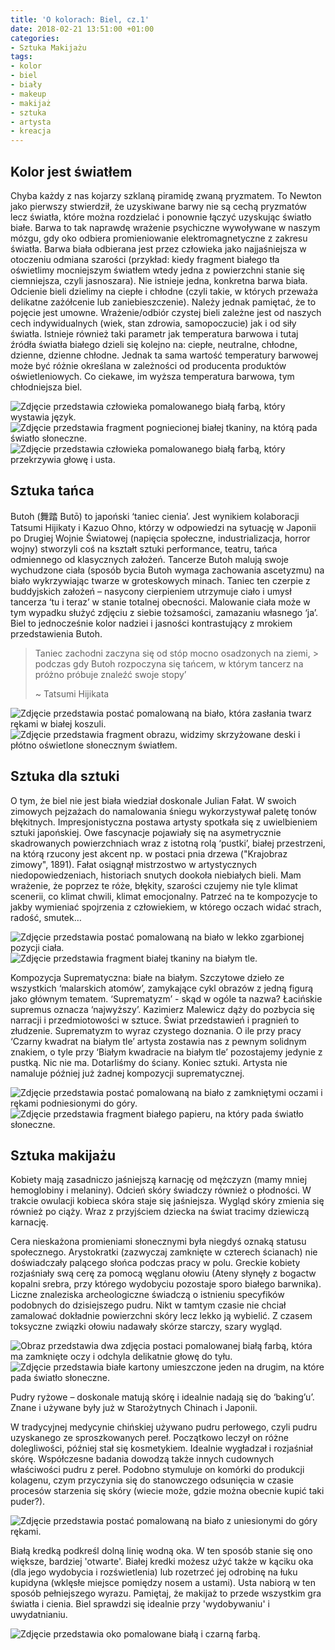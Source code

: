```yaml
---
title: 'O kolorach: Biel, cz.1'
date: 2018-02-21 13:51:00 +01:00
categories:
- Sztuka Makijażu
tags:
- kolor
- biel
- biały
- makeup
- makijaż
- sztuka
- artysta
- kreacja
---
```


## Kolor jest światłem

Chyba każdy z nas kojarzy szklaną piramidę zwaną pryzmatem. To Newton jako pierwszy stwierdził, że uzyskiwane barwy nie są cechą pryzmatów lecz światła, które można rozdzielać i ponownie łączyć uzyskując światło białe. Barwa to tak naprawdę wrażenie psychiczne wywoływane w naszym mózgu, gdy oko odbiera promieniowanie elektromagnetyczne z zakresu światła. Barwa biała odbierana jest przez człowieka jako najjaśniejsza w otoczeniu odmiana szarości (przykład: kiedy fragment białego tła oświetlimy mocniejszym światłem wtedy jedna z powierzchni stanie się ciemniejsza, czyli jasnoszara). Nie istnieje jedna, konkretna barwa biała. Odcienie bieli dzielimy na ciepłe i chłodne (czyli takie, w których przeważa delikatne zażółcenie lub zaniebieszczenie). Należy jednak pamiętać, że to pojęcie jest umowne. Wrażenie/odbiór czystej bieli zależne jest od naszych cech indywidualnych (wiek, stan zdrowia, samopoczucie) jak i od siły światła.
Istnieje również taki parametr jak temperatura barwowa i tutaj źródła światła białego dzieli się kolejno na: ciepłe, neutralne, chłodne, dzienne, dzienne chłodne. Jednak ta sama wartość temperatury barwowej może być różnie określana w zależności od producenta produktów oświetleniowych. Co ciekawe, im wyższa temperatura barwowa, tym chłodniejsza biel.


![Zdjęcie przedstawia człowieka pomalowanego białą farbą, który wystawia język.](https://assets1.ello.co/uploads/asset/attachment/7195724/ello-optimized-14ad1146.jpg)
![Zdjęcie przedstawia fragment pogniecionej białej tkaniny, na którą pada światło słoneczne.](https://assets0.ello.co/uploads/asset/attachment/7195726/ello-optimized-448f2521.jpg)
![Zdjęcie przedstawia człowieka pomalowanego białą farbą, który przekrzywia głowę i usta.](https://assets2.ello.co/uploads/asset/attachment/7195727/ello-optimized-34cf6c64.jpg)

## Sztuka tańca

Butoh (舞踏 Butō) to japoński ‘taniec cienia’. Jest wynikiem kolaboracji Tatsumi Hijikaty i Kazuo Ohno, którzy w odpowiedzi na sytuację w Japonii po Drugiej Wojnie Światowej (napięcia społeczne, industrializacja, horror wojny) stworzyli coś na kształt sztuki performance, teatru, tańca odmiennego od klasycznych założeń. Tancerze Butoh malują swoje wychudzone ciała (sposób bycia Butoh wymaga zachowania ascetyzmu) na biało wykrzywiając twarze w groteskowych minach. Taniec ten czerpie z buddyjskich założeń – nasycony cierpieniem utrzymuje ciało i umysł tancerza ‘tu i teraz’ w stanie totalnej obecności. Malowanie ciała może w tym wypadku służyć zdjęciu z siebie tożsamości, zamazaniu własnego ‘ja’. Biel to jednocześnie kolor nadziei i jasności kontrastujący z mrokiem przedstawienia Butoh. 

> Taniec zachodni zaczyna się od stóp mocno osadzonych na ziemi, > podczas gdy Butoh rozpoczyna się tańcem, w którym tancerz na próżno próbuje znaleźć swoje stopy’
>
> ~ Tatsumi Hijikata

![Zdjęcie przedstawia postać pomalowaną na biało, która zasłania twarz rękami w białej koszuli.](https://assets1.ello.co/uploads/asset/attachment/7195737/ello-optimized-e24785f8.jpg)
![Zdjęcie przedstawia fragment obrazu, widzimy skrzyżowane deski i płótno oświetlone słonecznym światłem.](https://assets2.ello.co/uploads/asset/attachment/7195738/ello-optimized-54e6ae4c.jpg)

## Sztuka dla sztuki

O tym, że biel nie jest biała wiedział doskonale Julian Fałat. W swoich zimowych pejzażach do namalowania śniegu wykorzystywał paletę tonów błękitnych. Impresjonistyczna postawa artysty spotkała się z uwielbieniem sztuki japońskiej. Owe fascynacje pojawiały się na asymetrycznie skadrowanych powierzchniach wraz z istotną rolą ‘pustki’, białej przestrzeni, na którą rzucony jest akcent np. w postaci pnia drzewa ("Krajobraz zimowy", 1891). Fałat osiągnął mistrzostwo w artystycznych niedopowiedzeniach, historiach snutych dookoła niebiałych bieli. Mam wrażenie, że poprzez te róże, błękity, szarości czujemy nie tyle klimat scenerii, co klimat chwili, klimat emocjonalny. Patrzeć na te kompozycje to jakby wymieniać spojrzenia z człowiekiem, w którego oczach widać strach, radość, smutek…

![Zdjęcie przedstawia postać pomalowaną na biało w lekko zgarbionej pozycji ciała.](https://assets0.ello.co/uploads/asset/attachment/7195744/ello-optimized-80b9589c.jpg)
![Zdjęcie przedstawia fragment białej tkaniny na białym tle.](https://assets0.ello.co/uploads/asset/attachment/7195745/ello-optimized-645ada0c.jpg)

Kompozycja Suprematyczna: białe na białym. Szczytowe dzieło ze wszystkich ‘malarskich atomów’, zamykające cykl obrazów z jedną figurą jako głównym tematem. ‘Suprematyzm’ - skąd w ogóle ta nazwa? Łacińskie supremus oznacza ‘najwyższy’. Kazimierz Malewicz dąży do pozbycia się narracji i przedmiotowości w sztuce. Świat przedstawień i pragnień to złudzenie. Suprematyzm to wyraz czystego doznania. O ile przy pracy ‘Czarny kwadrat na białym tle’ artysta zostawia nas z pewnym solidnym znakiem, o tyle przy ‘Białym kwadracie na białym tle’ pozostajemy jedynie z pustką. Nic nie ma. Dotarliśmy do ściany. Koniec sztuki. Artysta nie namaluje później już żadnej kompozycji suprematycznej.

![Zdjęcie przedstawia postać pomalowaną na biało z zamkniętymi oczami i rękami podniesionymi do góry.](https://assets1.ello.co/uploads/asset/attachment/7195732/ello-optimized-a8ac227e.jpg)
![Zdjęcie przedstawia fragment białego papieru, na który pada światło słoneczne.](https://assets0.ello.co/uploads/asset/attachment/7195734/ello-optimized-6cc504d4.jpg)

## Sztuka makijażu

Kobiety mają zasadniczo jaśniejszą karnację od mężczyzn (mamy mniej hemoglobiny i melaniny). Odcień skóry świadczy również o płodności. W trakcie owulacji kobieca skóra staje się jaśniejsza. Wygląd skóry zmienia się również po ciąży. Wraz z przyjściem dziecka na świat tracimy dziewiczą karnację.

Cera nieskażona promieniami słonecznymi była niegdyś oznaką statusu społecznego. Arystokratki (zazwyczaj zamknięte w czterech ścianach) nie doświadczały palącego słońca podczas pracy w polu. Greckie kobiety rozjaśniały swą cerę za pomocą węglanu ołowiu (Ateny słynęły z bogactw kopalni srebra, przy którego wydobyciu pozostaje sporo białego barwnika). Liczne znaleziska archeologiczne świadczą o istnieniu specyfików podobnych do dzisiejszego pudru. Nikt w tamtym czasie nie chciał zamalować dokładnie powierzchni skóry lecz lekko ją wybielić. Z czasem toksyczne związki ołowiu nadawały skórze starczy, szary wygląd.

![Obraz przedstawia dwa zdjęcia postaci pomalowanej białą farbą, która ma zamknięte oczy i odchyla delikatnie głowę do tyłu.](https://assets2.ello.co/uploads/asset/attachment/7195729/ello-optimized-0b111f40.jpg)
![Zdjęcie przedstawia białe kartony umieszczone jeden na drugim, na które pada światło słoneczne.](https://assets0.ello.co/uploads/asset/attachment/7195731/ello-optimized-3bb7b955.jpg)

Pudry ryżowe – doskonale matują skórę i idealnie nadają się do ‘baking’u’. Znane i używane były już w Starożytnych Chinach i Japonii.

W tradycyjnej medycynie chińskiej używano pudru perłowego, czyli pudru uzyskanego ze sproszkowanych pereł. Początkowo leczył on różne dolegliwości, później stał się kosmetykiem. Idealnie wygładzał i rozjaśniał skórę. Współczesne badania dowodzą także innych cudownych właściwości pudru z pereł. Podobno stymuluje on komórki do produkcji kolagenu, czym przyczynia się do stanowczego odsunięcia w czasie procesów starzenia się skóry (wiecie może, gdzie można obecnie kupić taki puder?).

![Zdjęcie przedstawia postać pomalowaną na biało z uniesionymi do góry rękami.](https://assets0.ello.co/uploads/asset/attachment/7195743/ello-optimized-bf037280.jpg)

Białą kredką podkreśl dolną linię wodną oka. W ten sposób stanie się ono większe, bardziej 'otwarte'. Białej kredki możesz użyć także w kąciku oka (dla jego wydobycia i rozświetlenia) lub rozetrzeć jej odrobinę na łuku kupidyna (wklęsłe miejsce pomiędzy nosem a ustami). Usta nabiorą w ten sposób pełniejszego wyrazu. Pamiętaj, że makijaż to przede wszystkim gra światła i cienia. Biel sprawdzi się idealnie przy 'wydobywaniu' i uwydatnianiu.

![Zdjęcie przedstawia oko pomalowane białą i czarną farbą.](https://assets0.ello.co/uploads/asset/attachment/7195746/ello-optimized-28af4a21.jpg)



